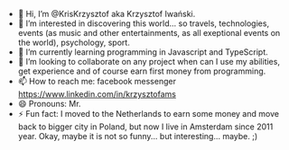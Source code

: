 - 👋 Hi, I’m @KrisKrzysztof aka Krzysztof Iwański.
- 👀 I’m interested in discovering this world... so travels, technologies, events (as music and other entertainments, as all exeptional events on the world), psychology, sport.
- 🌱 I’m currently learning programming in Javascript and TypeScript.
- 💞️ I’m looking to collaborate on any project when can I use my abilities, get experience and of course earn first money from programming.
- 📫 How to reach me: facebook messenger https://www.linkedin.com/in/krzysztofams
- 😄 Pronouns: Mr.
- ⚡ Fun fact: I moved to the Netherlands to earn some money and move back to bigger city in Poland, but now I live in Amsterdam since 2011 year. Okay, maybe it is not so funny... but interesting... maybe. ;)

<!---
KrisKrzysztof/KrisKrzysztof is a ✨ special ✨ repository because its `README.md` (this file) appears on your GitHub profile.
You can click the Preview link to take a look at your changes.
--->
